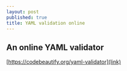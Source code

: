```yaml
---
layout: post
published: true
title: YAML validation online
---
```

## An online YAML validator

[https://codebeautify.org/yaml-validator](link)

